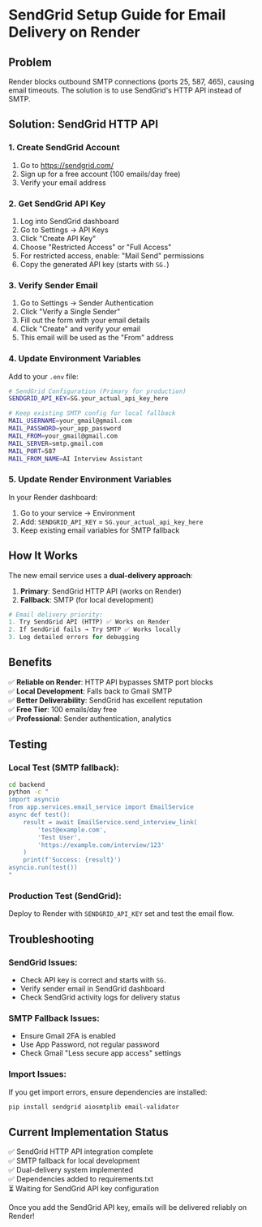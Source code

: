 # SendGrid Setup Guide for Email Delivery on Render

## Problem
Render blocks outbound SMTP connections (ports 25, 587, 465), causing email timeouts. The solution is to use SendGrid's HTTP API instead of SMTP.

## Solution: SendGrid HTTP API

### 1. Create SendGrid Account
1. Go to https://sendgrid.com/
2. Sign up for a free account (100 emails/day free)
3. Verify your email address

### 2. Get SendGrid API Key
1. Log into SendGrid dashboard
2. Go to Settings → API Keys
3. Click "Create API Key"
4. Choose "Restricted Access" or "Full Access"
5. For restricted access, enable: "Mail Send" permissions
6. Copy the generated API key (starts with `SG.`)

### 3. Verify Sender Email
1. Go to Settings → Sender Authentication
2. Click "Verify a Single Sender"
3. Fill out the form with your email details
4. Click "Create" and verify your email
5. This email will be used as the "From" address

### 4. Update Environment Variables

Add to your `.env` file:
```bash
# SendGrid Configuration (Primary for production)
SENDGRID_API_KEY=SG.your_actual_api_key_here

# Keep existing SMTP config for local fallback
MAIL_USERNAME=your_gmail@gmail.com
MAIL_PASSWORD=your_app_password
MAIL_FROM=your_gmail@gmail.com
MAIL_SERVER=smtp.gmail.com
MAIL_PORT=587
MAIL_FROM_NAME=AI Interview Assistant
```

### 5. Update Render Environment Variables
In your Render dashboard:
1. Go to your service → Environment
2. Add: `SENDGRID_API_KEY` = `SG.your_actual_api_key_here`
3. Keep existing email variables for SMTP fallback

## How It Works

The new email service uses a **dual-delivery approach**:

1. **Primary**: SendGrid HTTP API (works on Render)
2. **Fallback**: SMTP (for local development)

```python
# Email delivery priority:
1. Try SendGrid API (HTTP) ✅ Works on Render
2. If SendGrid fails → Try SMTP ✅ Works locally
3. Log detailed errors for debugging
```

## Benefits

✅ **Reliable on Render**: HTTP API bypasses SMTP port blocks  
✅ **Local Development**: Falls back to Gmail SMTP  
✅ **Better Deliverability**: SendGrid has excellent reputation  
✅ **Free Tier**: 100 emails/day free  
✅ **Professional**: Sender authentication, analytics  

## Testing

### Local Test (SMTP fallback):
```bash
cd backend
python -c "
import asyncio
from app.services.email_service import EmailService
async def test():
    result = await EmailService.send_interview_link(
        'test@example.com', 
        'Test User', 
        'https://example.com/interview/123'
    )
    print(f'Success: {result}')
asyncio.run(test())
"
```

### Production Test (SendGrid):
Deploy to Render with `SENDGRID_API_KEY` set and test the email flow.

## Troubleshooting

### SendGrid Issues:
- Check API key is correct and starts with `SG.`
- Verify sender email in SendGrid dashboard
- Check SendGrid activity logs for delivery status

### SMTP Fallback Issues:
- Ensure Gmail 2FA is enabled
- Use App Password, not regular password
- Check Gmail "Less secure app access" settings

### Import Issues:
If you get import errors, ensure dependencies are installed:
```bash
pip install sendgrid aiosmtplib email-validator
```

## Current Implementation Status

✅ SendGrid HTTP API integration complete  
✅ SMTP fallback for local development  
✅ Dual-delivery system implemented  
✅ Dependencies added to requirements.txt  
⏳ Waiting for SendGrid API key configuration  

Once you add the SendGrid API key, emails will be delivered reliably on Render!